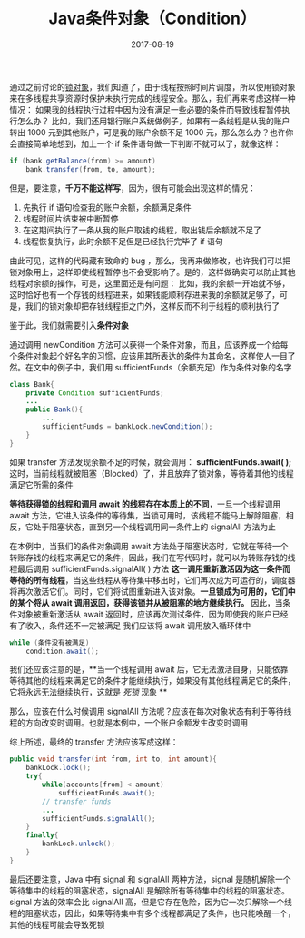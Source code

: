 ﻿---
layout: post
title: 'Java条件对象（Condition）'
date: 2017-08-19
categories: Java并发
tags: Java Thread 并发 Condition
---
通过之前讨论的[锁对象](http://blog.csdn.net/baidu_32045201/article/details/77370320)，我们知道了，由于线程按照时间片调度，所以使用锁对象来在多线程共享资源时保护未执行完成的线程安全。那么，我们再来考虑这样一种情况：
如果我的线程执行过程中因为没有满足一些必要的条件而导致线程暂停执行怎么办？
比如，我们还用银行账户系统做例子，如果有一条线程是从我的账户转出 1000 元到其他账户，可是我的账户余额不足 1000 元，那么怎么办？也许你会直接简单地想到，加上一个 if 条件语句做一下判断不就可以了，就像这样：

~~~java
if (bank.getBalance(from) >= amount)
	bank.transfer(from, to, amount);
~~~
但是，要注意，**千万不能这样写**，因为，很有可能会出现这样的情况：
1. 先执行 if 语句检查我的账户余额，余额满足条件
2. 线程时间片结束被中断暂停
3. 在这期间执行了一条从我的账户取钱的线程，取出钱后余额就不足了
4. 线程恢复执行，此时余额不足但是已经执行完毕了 if 语句

由此可见，这样的代码藏有致命的 bug ，那么，我再来做修改，也许我们可以把锁对象用上，这样即使线程暂停也不会受影响了。是的，这样做确实可以防止其他线程对余额的操作，可是，这里面还是有问题：
比如，我的余额一开始就不够，这时恰好也有一个存钱的线程进来，如果钱能顺利存进来我的余额就足够了，可是，我们的锁对象却把存钱线程拒之门外，这样反而不利于线程的顺利执行了

鉴于此，我们就需要引入**条件对象**

通过调用 newCondition 方法可以获得一个条件对象，而且，应该养成一个给每个条件对象起个好名字的习惯，应该用其所表达的条件为其命名，这样使人一目了然。在文中的例子中，我们用 sufficientFunds（余额充足）作为条件对象的名字

~~~java
class Bank{
	private Condition sufficientFunds;
	...
	public Bank(){
		...
		sufficientFunds = bankLock.newCondition();
	}
}
~~~

如果 transfer 方法发现余额不足的时候，就会调用：
**sufficientFunds.await( );**
这时，当前线程就被阻塞（Blocked）了，并且放弃了锁对象，等待着其他的线程满足它所需的条件

**等待获得锁的线程和调用 await 的线程存在本质上的不同**，一旦一个线程调用 await 方法，它进入该条件的等待集，当锁可用时，该线程不能马上解除阻塞，相反，它处于阻塞状态，直到另一个线程调用同一条件上的 signalAll 方法为止

在本例中，当我们的条件对象调用 await 方法处于阻塞状态时，它就在等待一个转账存钱的线程来满足它的条件，因此，我们在写代码时，就可以为转账存钱的线程最后调用 sufficientFunds.signalAll( ) 方法
**这一调用重新激活因为这一条件而等待的所有线程**，当这些线程从等待集中移出时，它们再次成为可运行的，调度器将再次激活它们。同时，它们将试图重新进入该对象。**一旦锁成为可用的，它们中的某个将从 await 调用返回，获得该锁并从被阻塞的地方继续执行。**
因此，当条件对象被重新激活从 await 返回时，应该再次测试条件，因为即使我的账户已经有了收入，条件还不一定被满足
我们应该将 await 调用放入循环体中

~~~java
while (条件没有被满足)
	condition.await();
~~~

我们还应该注意的是，**当一个线程调用 await 后，它无法激活自身，只能依靠等待其他的线程来满足它的条件才能继续执行，如果没有其他线程满足它的条件，它将永远无法继续执行，这就是 *死锁* 现象 **

那么，应该在什么时候调用 signalAll 方法呢？应该在每次对象状态有利于等待线程的方向改变时调用。也就是本例中，一个账户余额发生改变时调用

综上所述，最终的 transfer 方法应该写成这样：

~~~java
public void transfer(int from, int to, int amount){
	bankLock.lock();
	try{
		while(accounts[from] < amount)
			sufficientFunds.await();
		// transfer funds
		...
		sufficientFunds.signalAll();
	}
	finally{
		bankLock.unlock();
	}
}
~~~
最后还要注意，Java 中有 signal 和 signalAll 两种方法，signal 是随机解除一个等待集中的线程的阻塞状态，signalAll 是解除所有等待集中的线程的阻塞状态。signal 方法的效率会比 signalAll 高，但是它存在危险，因为它一次只解除一个线程的阻塞状态，因此，如果等待集中有多个线程都满足了条件，也只能唤醒一个，其他的线程可能会导致死锁